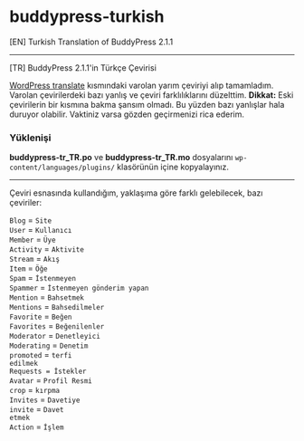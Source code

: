 buddypress-turkish
==================

[EN] Turkish Translation of BuddyPress 2.1.1

<hr />

[TR] BuddyPress 2.1.1'in Türkçe Çevirisi

<a href="https://translate.wordpress.org/projects/buddypress/dev/tr/default">WordPress translate</a> kısmındaki varolan yarım çeviriyi alıp tamamladım. Varolan çevirilerdeki bazı yanlış ve çeviri farklılıklarını düzelttim. 
<b>Dikkat:</b> Eski çevirilerin bir kısmına bakma şansım olmadı. Bu yüzden bazı yanlışlar hala duruyor olabilir. Vaktiniz varsa gözden geçirmenizi rica ederim.

<h3>Yüklenişi</h3>

<b>buddypress-tr_TR.po</b> ve <b>buddypress-tr_TR.mo</b> dosyalarını <code>wp-content/languages/plugins/</code> klasörünün içine kopyalayınız.

<hr />

Çeviri esnasında kullandığım, yaklaşıma göre farklı gelebilecek, bazı çeviriler:

<code>Blog</code> = <code>Site</code><br />
<code>User</code> = <code>Kullanıcı</code><br />
<code>Member</code> = <code>Üye</code><br />
<code>Activity</code> = <code>Aktivite</code><br />
<code>Stream</code> = <code>Akış</code><br />
<code>Item</code> = <code>Öğe</code><br />
<code>Spam</code> = <code>İstenmeyen</code><br />
<code>Spammer</code> = <code>İstenmeyen gönderim yapan</code><br />
<code>Mention</code> = <code>Bahsetmek</code><br />
<code>Mentions</code> = <code>Bahsedilmeler</code><br />
<code>Favorite</code> = <code>Beğen</code><br />
<code>Favorites</code> = <code>Beğenilenler</code><br />
<code>Moderator</code> = <code>Denetleyici</code><br />
<code>Moderating</code> = <code>Denetim</code><br />
<code>promoted</code> = <code>terfi edilmek</code><br />
<code>Requests = İstekler</code><br />
<code>Avatar</code> = <code>Profil Resmi</code><br />
<code>crop</code> = <code>kırpma</code><br />
<code>Invites</code> = <code>Davetiye</code><br />
<code>invite</code> = <code>Davet etmek</code><br />
<code>Action</code> = <code>İşlem</code>